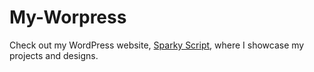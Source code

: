 # My-Worpress
Check out my WordPress website, [Sparky Script](https://sparky-script.netlify.app/), where I showcase my projects and designs.
